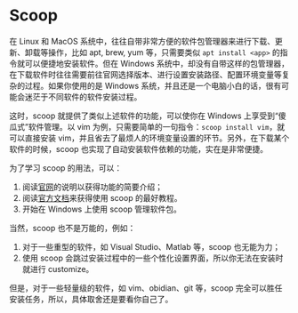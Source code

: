 # Scoop

在 Linux 和 MacOS 系统中，往往自带非常方便的软件包管理器来进行下载、更新、卸载等操作，比如 apt, brew, yum 等，只需要类似 `apt install <app>` 的指令就可以便捷地安装软件。但在 Windows 系统中，却没有自带这样的包管理器，在下载软件时往往需要前往官网选择版本、进行设置安装路径、配置环境变量等复杂的过程。如果你使用的是 Windows 系统，并且还是一个电脑小白的话，很有可能会迷茫于不同软件的软件安装过程。

这时，scoop 就提供了类似上述软件的功能，可以使你在 Windows 上享受到“傻瓜式”软件管理。以 vim 为例，只需要简单的一句指令：`scoop install vim`，就可以直接安装 vim，并且省去了最烦人的环境变量设置的环节。另外，在下载某个软件的时候，scoop 也实现了自动安装软件依赖的功能，实在是非常便捷。

为了学习 scoop 的用法，可以：

1. 阅读[官网](https://scoop.sh/)的说明以获得功能的简要介绍；
2. 阅读[官方文档](https://github.com/ScoopInstaller/Scoop/wiki)来获得使用 scoop 的最好教程。
3. 开始在 Windows 上使用 scoop 管理软件包。

当然，scoop 也不是万能的，例如：

1. 对于一些重型的软件，如 Visual Studio、Matlab 等，scoop 也无能为力；
2. 使用 scoop 会跳过安装过程中的一些个性化设置界面，所以你无法在安装时就进行 customize。

但是，对于一些轻量级的软件，如 vim、obidian、git 等，scoop 完全可以胜任安装任务，所以，具体取舍还是要看你自己了。
